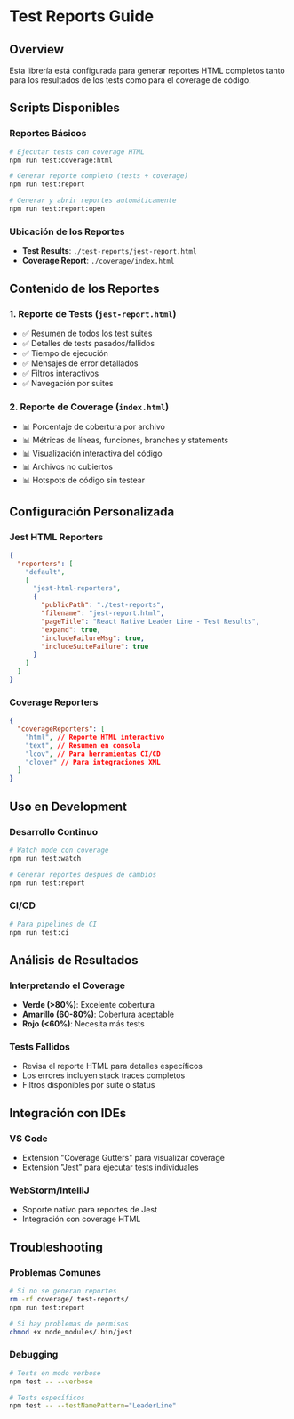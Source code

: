 # Test Reports Guide

## Overview

Esta librería está configurada para generar reportes HTML completos tanto para los resultados de los tests como para el coverage de código.

## Scripts Disponibles

### Reportes Básicos

```bash
# Ejecutar tests con coverage HTML
npm run test:coverage:html

# Generar reporte completo (tests + coverage)
npm run test:report

# Generar y abrir reportes automáticamente
npm run test:report:open
```

### Ubicación de los Reportes

- **Test Results**: `./test-reports/jest-report.html`
- **Coverage Report**: `./coverage/index.html`

## Contenido de los Reportes

### 1. Reporte de Tests (`jest-report.html`)

- ✅ Resumen de todos los test suites
- ✅ Detalles de tests pasados/fallidos
- ✅ Tiempo de ejecución
- ✅ Mensajes de error detallados
- ✅ Filtros interactivos
- ✅ Navegación por suites

### 2. Reporte de Coverage (`index.html`)

- 📊 Porcentaje de cobertura por archivo
- 📊 Métricas de líneas, funciones, branches y statements
- 📊 Visualización interactiva del código
- 📊 Archivos no cubiertos
- 📊 Hotspots de código sin testear

## Configuración Personalizada

### Jest HTML Reporters

```json
{
  "reporters": [
    "default",
    [
      "jest-html-reporters",
      {
        "publicPath": "./test-reports",
        "filename": "jest-report.html",
        "pageTitle": "React Native Leader Line - Test Results",
        "expand": true,
        "includeFailureMsg": true,
        "includeSuiteFailure": true
      }
    ]
  ]
}
```

### Coverage Reporters

```json
{
  "coverageReporters": [
    "html", // Reporte HTML interactivo
    "text", // Resumen en consola
    "lcov", // Para herramientas CI/CD
    "clover" // Para integraciones XML
  ]
}
```

## Uso en Development

### Desarrollo Continuo

```bash
# Watch mode con coverage
npm run test:watch

# Generar reportes después de cambios
npm run test:report
```

### CI/CD

```bash
# Para pipelines de CI
npm run test:ci
```

## Análisis de Resultados

### Interpretando el Coverage

- **Verde (>80%)**: Excelente cobertura
- **Amarillo (60-80%)**: Cobertura aceptable
- **Rojo (<60%)**: Necesita más tests

### Tests Fallidos

- Revisa el reporte HTML para detalles específicos
- Los errores incluyen stack traces completos
- Filtros disponibles por suite o status

## Integración con IDEs

### VS Code

- Extensión "Coverage Gutters" para visualizar coverage
- Extensión "Jest" para ejecutar tests individuales

### WebStorm/IntelliJ

- Soporte nativo para reportes de Jest
- Integración con coverage HTML

## Troubleshooting

### Problemas Comunes

```bash
# Si no se generan reportes
rm -rf coverage/ test-reports/
npm run test:report

# Si hay problemas de permisos
chmod +x node_modules/.bin/jest
```

### Debugging

```bash
# Tests en modo verbose
npm test -- --verbose

# Tests específicos
npm test -- --testNamePattern="LeaderLine"
```

